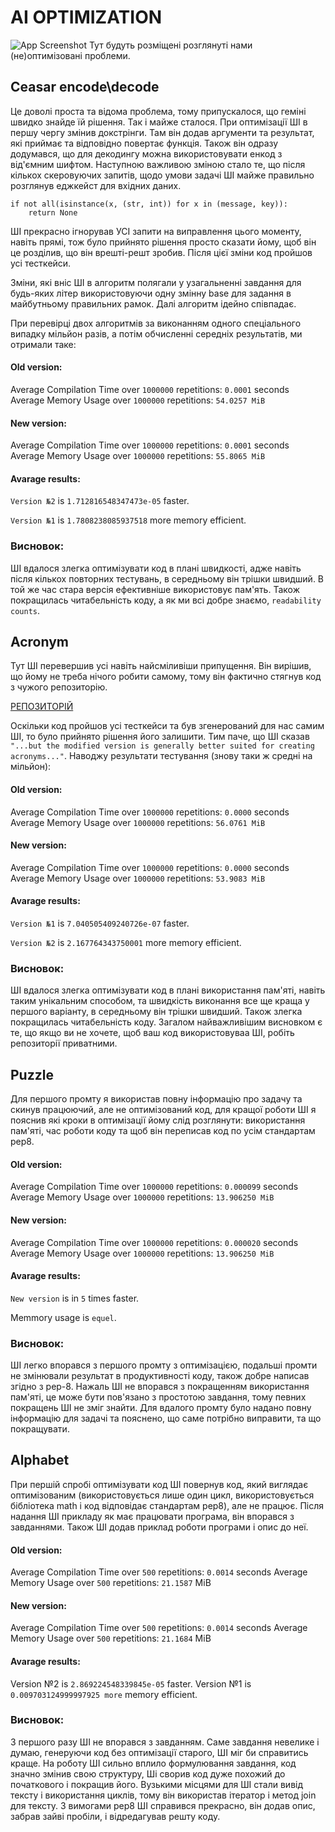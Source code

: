   # AI OPTIMIZATION

  ![App Screenshot](https://lh7-us.googleusercontent.com/N6_0mVLOh1Jn__JuSDTUjH8-Py_2GuMvibpFWJiiy6d2DZvtkEHIMoY-FOkP5alIKKW3sQpWxy9hTuppg2w9BAyJKDpNxzI-nkaPuDMStUbOyMRLshRMslgTZxLs4VbPEp8KtnrDj9YM-7VT8xl9uWXJ=w1200-h630-p-k-no-nu)
  Тут будуть розміщені розглянуті нами (не)оптимізовані проблеми.

  ## Ceasar encode\decode

  Це доволі проста та відома проблема, тому припускалося, що геміні швидко знайде їй рішення. Так і майже сталося. При оптимізації ШІ в першу чергу змінив докстрінги. Там він додав аргументи та результат, які приймає та відповідно повертає функція. Також він одразу додумався, що для декодингу можна використовувати енкод з від'ємним шифтом.
  Наступною важливою зміною стало те, що після кількох скеровуючих запитів, щодо умови задачі ШІ майже правильно розглянув еджкейст для вхідних даних.
  ~~~
  if not all(isinstance(x, (str, int)) for x in (message, key)):
      return None
  ~~~
  ШІ прекрасно ігнорував УСІ запити на виправлення цього моменту, навіть прямі, тож було прийнято рішення просто сказати йому, щоб він це розділив, що він врешті-решт зробив. Після цієї зміни код пройшов усі тесткейси.

  Зміни, які вніс ШІ в алгоритм полягали у узагальненні завдання для будь-яких літер використовуючи одну змінну base для задання в майбутньому правильних рамок. Далі алгоритм ідейно співпадає.

  При перевірці двох алгоритмів за виконанням одного спеціального випадку мільйон разів, а потім обчисленні середніх результатів, ми отримали таке:

  #### Old version:

  Average Compilation Time over `1000000` repetitions: `0.0001` seconds
  Average Memory Usage over `1000000` repetitions: `54.0257 MiB`

  #### New version:

  Average Compilation Time over `1000000` repetitions: `0.0001` seconds
  Average Memory Usage over `1000000` repetitions: `55.8065 MiB`

  #### Avarage results:

  `Version №2` is `1.712816548347473e-05` faster.

  `Version №1` is `1.7808238085937518` more memory efficient.

  ### Висновок:

  ШІ вдалося злегка оптимізувати код в плані швидкості, адже навіть після кількох повторних тестувань, в середньому він трішки швидший. В той же час стара версія ефективніше використовує пам'ять. Також покращилась читабельність коду, а як ми всі добре знаємо, `readability counts`.

  ## Acronym

  Тут ШІ перевершив усі навіть найсміливіши припущення. Він вирішив, що йому не треба нічого робити самому, тому він фактично стягнув код з чужого репозиторію.

  [РЕПОЗИТОРІЙ](https://github.com/OlehPalka/First_semester_labs)

  Оскільки код пройшов усі тесткейси та був згенерований для нас самим ШІ, то було прийнято рішення його залишити. Тим паче, що ШІ сказав `"...but the modified version is generally better suited for creating acronyms..."`.
  Наводжу результати тестування (знову таки ж средні на мільйон):

  #### Old version:
  Average Compilation Time over `1000000` repetitions: `0.0000` seconds
  Average Memory Usage over `1000000` repetitions: `56.0761 MiB`

  #### New version:
  Average Compilation Time over `1000000` repetitions: `0.0000` seconds
  Average Memory Usage over `1000000` repetitions: `53.9083 MiB`

  #### Avarage results:
  `Version №1` is `7.040505409240726e-07` faster.

  `Version №2` is `2.167764343750001` more memory efficient.

  ### Висновок:

  ШІ вдалося злегка оптимізувати код в плані використання пам'яті, навіть таким унікальним способом, та швидкість виконання все ще краща у першого варіанту, в середньому він трішки швидший. Також злегка покращилась читабельність коду.
  Загалом найважливішим висновком є те, що якщо ви не хочете, щоб ваш код використовуваа ШІ, робіть репозиторії приватними.

  ## Puzzle
  Для першого промту я використав повну інформацію про задачу та скинув працюючий, але не оптимізований код, для кращої роботи ШІ я пояснив які кроки в оптимізації йому слід розглянути: використання пам'яті, час роботи коду та щоб він переписав код по усім стандартам pep8.
  #### Old version:

  Average Compilation Time over `1000000` repetitions: `0.000099` seconds
  Average Memory Usage over `1000000` repetitions: `13.906250 MiB`

  #### New version:

  Average Compilation Time over `1000000` repetitions: `0.000020` seconds
  Average Memory Usage over `1000000` repetitions: `13.906250 MiB`

  #### Avarage results:

  `New version` is in `5` times faster.

  Memmory usage is `equel`.

  ### Висновок:

  ШІ легко впорався з першого промту з оптимізацією, подальші промти не змінювали результат в продуктивності коду, також добре написав згідно з pep-8.
  Нажаль ШІ не впорався з покращенням використання пам'яті, це може бути пов'язано з простотою завдання, тому певних покращень ШІ не зміг знайти.
  Для вдалого промту було надано повну інформацію для задачі та пояснено, що саме потрібно виправити, та що покращувати.

  ## Alphabet
  При першій спробі оптимізувати код ШІ повернув код, який виглядає оптимізованим (використовується лише один цикл, використовується бібліотека math і код відповідає стандартам pep8), але не працює.
  Після надання ШІ прикладу як має працювати програма, він впорався з завданнями. Також ШІ додав приклад роботи програми і опис до неї.

  #### Old version:
  Average Compilation Time over `500` repetitions: `0.0014` seconds
  Average Memory Usage over `500` repetitions: `21.1587` MiB

  #### New version:
  Average Compilation Time over `500` repetitions: `0.0014` seconds
  Average Memory Usage over `500` repetitions: `21.1684` MiB

  #### Avarage results:
  Version №2 is `2.869224548339845e-05` faster.
  Version №1 is `0.009703124999997925 more` memory efficient.

  ### Висновок:
  З першого разу ШІ не впорався з завданням. Саме завдання невелике і думаю, генеруючи код без оптимізації старого, ШІ міг би справитись краще. На роботу ШІ сильно вплило формулювання завдання, код значно змінив свою структуру, Ші сворив код дуже похожий до початкового і покращив його. Вузькими місцями для ШІ стали вивід тексту і використання циклів, тому він використав ітератор і метод join для тексту. З вимогами pep8 ШІ справився прекрасно, він додав опис, забрав зайві пробіли, і відредагував решту коду.
